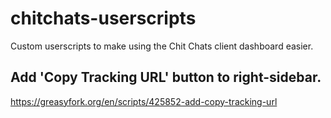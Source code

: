 # chitchats-userscripts
Custom userscripts to make using the Chit Chats client dashboard easier.

## Add 'Copy Tracking URL' button to right-sidebar.
https://greasyfork.org/en/scripts/425852-add-copy-tracking-url
